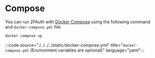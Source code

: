 # Compose

You can run 2FAuth with [Docker Compose](https://docs.docker.com/compose/) using the following command and `docker-compose.yml` file:

```bash
docker compose up
```

:::code source="./../../../static/docker-compose.yml" title="`docker-compose.yml` (Environment variables are optional)" language="yaml":::
